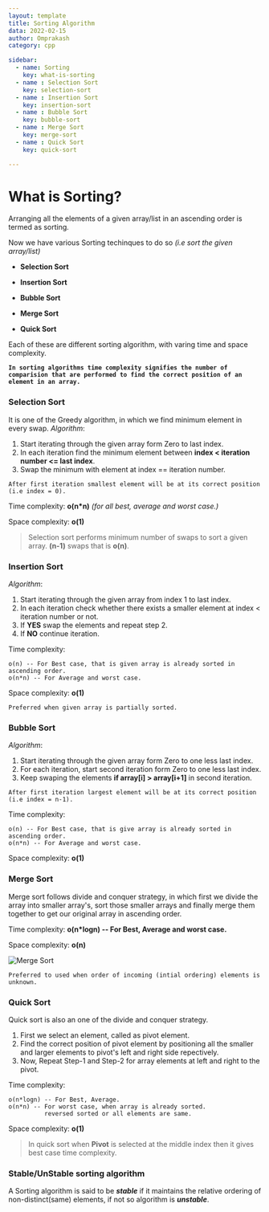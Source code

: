 ```yaml
---
layout: template
title: Sorting Algorithm
data: 2022-02-15
author: Omprakash
category: cpp

sidebar:
  - name: Sorting
    key: what-is-sorting
  - name : Selection Sort
    key: selection-sort
  - name : Insertion Sort
    key: insertion-sort
  - name : Bubble Sort
    key: bubble-sort
  - name : Merge Sort
    key: merge-sort 
  - name : Quick Sort
    key: quick-sort

---
```


# What is Sorting?
 Arranging all the elements of a given array/list in an ascending order is termed as sorting.
 
 Now we have various Sorting techinques to do so *(i.e sort the given array/list)*
 
 - **Selection Sort**
 
 - **Insertion Sort**
 
 - **Bubble Sort**
 
 - **Merge Sort**
 
 - **Quick Sort**

Each of these are different sorting algorithm, with varing time and space complexity.

**`In sorting algorithms time complexity signifies the number of comparision that are performed to find the correct position of an element in an array.`**

### Selection Sort
It is one of the Greedy algorithm, in which we find minimum element in every swap.
*Algorithm*:
1. Start iterating through the given array form Zero to last index.
2. In each iteration find the minimum element between **index < iteration number <= last index**.
3. Swap the minimum with element at index == iteration number. 

`After first iteration smallest element will be at its correct position (i.e index = 0). `

Time complexity: **o(n\*n)** *(for all best, average and worst case.)*

Space complexity: **o(1)**

>Selection sort performs minimum number of swaps to sort a given array. **(n-1)** swaps that is **o(n)**.
 
### Insertion Sort
*Algorithm*:
1. Start iterating through the given array from index 1 to last index.
2. In each iteration check whether there exists a smaller element at index < iteration number or not.
3. If **YES** swap the elements and repeat step 2.
4. If **NO** continue iteration.

Time complexity: 

```
o(n) -- For Best case, that is given array is already sorted in ascending order. 
o(n*n) -- For Average and worst case.
```
Space complexity: **o(1)**

``Preferred when given array is partially sorted.``
 
### Bubble Sort
*Algorithm*:
1. Start iterating through the given array form Zero to one less last index.
2. For each iteration, start second iteration form Zero to one less last index.
3. Keep swaping the elements **if array\[i] > array\[i+1]** in second iteration.

`After first iteration largest element will be at its correct position (i.e index = n-1). `

Time complexity: 

```
o(n) -- For Best case, that is give array is already sorted in ascending order. 
o(n*n) -- For Average and worst case.
```
Space complexity: **o(1)**
 
### Merge Sort
Merge sort follows divide and conquer strategy, in which first we divide the array into smaller array's, sort those smaller arrays and finally merge them together to get our original array in ascending order.

Time complexity: **o(n*logn) -- For Best, Average and worst case.**

Space complexity: **o(n)**

 ![Merge Sort](https://github.com/opeeyum/CS_subjects/blob/6814fbabf2a7a0ea111a50a3e9f2202651dc777a/Images/merge_sort_image.png)
 
``Preferred to used when order of incoming (intial ordering) elements is unknown.``
 
### Quick Sort
Quick sort is also an one of the divide and conquer strategy.
1. First we select an element, called as pivot element.
2. Find the correct position of pivot element by positioning all the smaller and larger elements to pivot's left and right side repectively.
3. Now, Repeat Step-1 and Step-2 for array elements at left and right to the pivot.

Time complexity: 

```
o(n*logn) -- For Best, Average.
o(n*n) -- For worst case, when array is already sorted.
          reversed sorted or all elements are same.
```

Space complexity: **o(1)**

> In quick sort when **Pivot** is selected at the middle index then it gives best case time complexity.

### Stable/UnStable sorting algorithm
A Sorting algorithm is said to be ***stable*** if it maintains the relative ordering of non-distinct(same) elements, if not so algorithm is ***unstable***.
